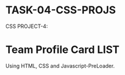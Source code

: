 # TASK-04-CSS-PROJS
CSS PROJECT-4:

# Team Profile Card LIST
Using HTML, CSS and Javascript-PreLoader.
